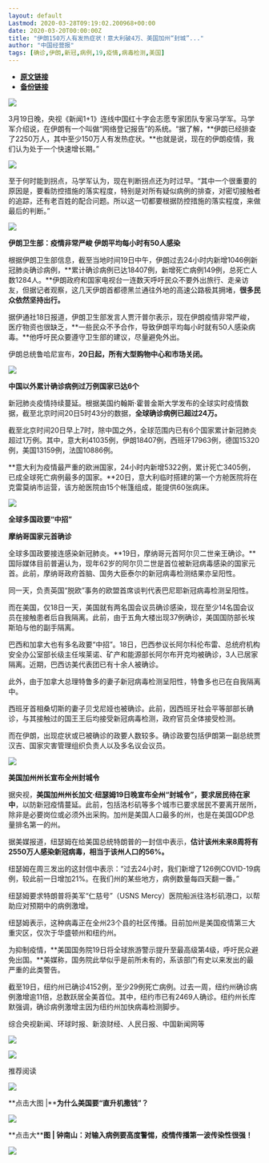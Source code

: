 ```yaml
---
layout: default
Lastmod: 2020-03-28T09:19:02.200968+00:00
date: 2020-03-20T00:00:00Z
title: "伊朗150万人有发热症状！意大利破4万、美国加州“封城”..."
author: "中国经营报"
tags: [确诊,伊朗,新冠,病例,19,疫情,病毒检测,美国]
---
```


* [**原文链接**](https://mp.weixin.qq.com/s/Kzi0qnLT-_4T3oOpd-prHw)
* [**备份链接**](http://archive.is/Zy30K)


  

  

![](/images/post/5fdb3f87f44cf8ae08d41ad1e0b84841.jpg)

3月19日晚，央视《新闻1+1》连线中国红十字会志愿专家团队专家马学军。马学军介绍说，在伊朗有一个叫做“网络登记报告”的系统。“据了解，**伊朗已经排查了2250万人，其中至少150万人有发热症状。**也就是说，现在的伊朗疫情，我们认为处于一个快速增长期。”

  

![](/images/post/fe0179554ea87fdd1dd9a165b0e48b4f.jpg)

  

至于何时能到拐点，马学军认为，现在判断拐点还为时过早。“其中一个很重要的原因是，要看防控措施的落实程度，特别是对所有疑似病例的排查，对密切接触者的追踪，还有老百姓的配合问题。所以这一切都要根据防控措施的落实程度，来做最后的判断。”

  

![](/images/post/bc3576ff279d80264ac4f6d7a60432f9.jpg)

**伊朗卫生部：疫情非常严峻 伊朗平均每小时有50人感染**

  

根据伊朗卫生部信息，截至当地时间19日中午，伊朗过去24小时内新增1046例新冠肺炎确诊病例，**累计确诊病例已达18407例，新增死亡病例149例，总死亡人数1284人。**伊朗政府和国家电视台一连数天呼吁民众不要外出旅行、走亲访友，但据记者观察，这几天伊朗首都德黑兰通往外地的高速公路极其拥堵，**很多民众依然坚持出行。**

  

据伊通社18日报道，伊朗卫生部发言人贾汗普尔表示，现在伊朗疫情非常严峻，医疗物资也很缺乏，**一些民众不予合作，导致伊朗平均每小时就有50人感染病毒。**他呼吁民众要遵守卫生部的建议，尽量避免外出。

  

伊朗总统鲁哈尼宣布，**20日起，所有大型购物中心和市场关闭。**

  

![](/images/post/bc3576ff279d80264ac4f6d7a60432f9.jpg)

**中国以外累计确诊病例过万例国家已达6个**

  

新冠肺炎疫情持续蔓延。根据美国约翰斯·霍普金斯大学发布的全球实时疫情数据，截至北京时间20日5时43分的数据，**全球确诊病例已超过24万。**

  

截至北京时间20日早上7时，除中国之外，全球范围内已有6个国家累计新冠肺炎超过1万例。其中，意大利41035例，伊朗18407例，西班牙17963例，德国15320例，美国13159例，法国10886例。

  

**意大利为疫情最严重的欧洲国家，24小时内新增5322例，累计死亡3405例，已成全球死亡病例最多的国家。**20日，意大利临时搭建的第一个方舱医院将在克雷莫纳市运营，该方舱医院由15个帐篷组成，能提供60张病床。

  

![](/images/post/bc3576ff279d80264ac4f6d7a60432f9.jpg)

**全球多国政要“中招”**

**摩纳哥国家元首确诊**

全球多国政要接连感染新冠肺炎。**19日，摩纳哥元首阿尔贝二世亲王确诊。**国际媒体目前普遍认为，现年62岁的阿尔贝二世是首位被新冠病毒感染的国家元首。此前，摩纳哥政府首脑、国务大臣泰尔的新冠病毒检测结果亦呈阳性。

  

同一天，负责英国“脱欧”事务的欧盟首席谈判代表巴尼耶新冠病毒检测呈阳性。

  

而在美国，仅18日一天，美国就有两名国会议员确诊感染，现在至少14名国会议员在接触患者后自我隔离。此前，由于五角大楼出现37例确诊，美国国防部长埃斯珀与他的副手隔离。

  

巴西和加拿大也有多名政要“中招”。18日，巴西参议长阿尔科伦布雷、总统府机构安全办公室部长级主任埃莱诺、矿产和能源部长阿尔布开克均被确诊，3人已居家隔离。近期，巴西访美代表团已有十余人被确诊。

  

此外，由于加拿大总理特鲁多的妻子新冠病毒检测呈阳性，特鲁多也已在自我隔离中。

  

西班牙首相桑切斯的妻子贝戈尼娅也被确诊。此前，因西班牙社会平等部部长确诊，与其接触过的国王王后均接受新冠病毒检测，政府官员全体接受检测。

  

而在伊朗，出现症状或已被确诊的政要人数较多。确诊政要包括伊朗第一副总统贾汉吉、国家灾害管理组织负责人以及多名议会议员。

  

![](/images/post/bc3576ff279d80264ac4f6d7a60432f9.jpg)

**美国加州州长宣布全州封城令**

  

据央视，**美国加州州长加文·纽瑟姆19日晚宣布全州“封城令”，要求居民待在家中**，以防新冠疫情蔓延。此前，包括洛杉矶等多个城市已要求居民不要离开居所，除非是必要岗位或必须外出采购。加州是美国人口最多的州，也是在美国GDP总量排名第一的州。

  

据美媒报道，纽瑟姆在给美国总统特朗普的一封信中表示，**估计该州未来8周将有2550万人感染新冠病毒，相当于该州人口的56%。**

  

纽瑟姆在周三发出的这封信中表示：“过去24小时，我们新增了126例COVID-19病例，较此前一日增加21%。在我们州的某些地方，病例数量每四天翻一番。”

  

纽瑟姆要求特朗普将美军“仁慈号”（USNS Mercy）医院船派往洛杉矶港口，以帮助应对预期中的病例激增。

  

纽瑟姆表示，这种病毒正在全州23个县的社区传播。目前加州是美国疫情第三大重灾区，仅次于华盛顿州和纽约州。

  

为抑制疫情，**美国国务院19日将全球旅游警示提升至最高级第4级，呼吁民众避免出国。**美媒称，国务院此举似乎是前所未有的，系该部门有史以来发出的最严重的此类警告。

截至19日，纽约州已确诊4152例，至少29例死亡病例。过去一周，纽约州确诊病例激增逾11倍，总数跃居全美首位。其中，纽约市已有2469人确诊。纽约州长库默强调，确诊病例激增主因为纽约州加快病毒检测脚步。

  

综合央视新闻、环球时报、新浪财经、人民日报、中国新闻网等

  

[![](/images/post/c2249a13ced555acfcf85a0a1f9aea19.jpg)](https://e.vhall.com/subject/view/599011308)

  

![](/images/post/43b7a57fd045be64890b8526d60a1277.jpg)

  

推荐阅读

[![](/images/post/7984a6c16cd7e75fc02d116b05705288.jpg)](http://mp.weixin.qq.com/s?__biz=MjA5NTMyOTMwMQ==&mid=2651973409&idx=2&sn=e79e40ff78d182f30190b4ea0d83053e&chksm=4f3e805b7849094d4e925229213ad061b1150394a4a02c64a22e7e8b954976102042bcd0983a&scene=21#wechat_redirect)

**点击大图 |****为什么美国要“直升机撒钱”？**  

  

[![](/images/post/b0dbb646bc4caa7ecf30fd60206205e8.jpg)](http://mp.weixin.qq.com/s?__biz=MjA5NTMyOTMwMQ==&mid=2651973437&idx=1&sn=c1cae3f7a79fd43a9b385cfc9dcd68f6&chksm=4f3e804778490951650b941544a8de9a3eff2b17d83d5dc49b160ed6dac5c27eb11fa871e67f&scene=21#wechat_redirect)

**点击大****图 | **钟南山：对输入病例要高度警惕，疫情传播第一波传染性很强！****  

  

![](/images/post/f3501c0a0df0124df45b227b216c07a4.jpg)

